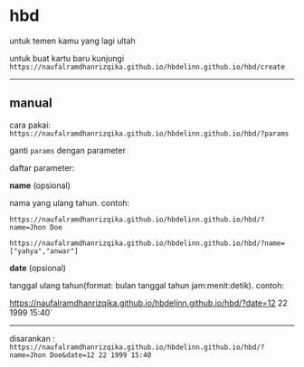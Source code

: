 # hbd
untuk temen kamu yang lagi ultah

untuk buat kartu baru kunjungi `https://naufalramdhanrizqika.github.io/hbdelinn.github.io/hbd/create`

---

## manual

cara pakai: `https://naufalramdhanrizqika.github.io/hbdelinn.github.io/hbd/?params`

ganti `params` dengan parameter


daftar parameter:

**name** (opsional)

nama yang ulang tahun. contoh:

`https://naufalramdhanrizqika.github.io/hbdelinn.github.io/hbd/?name=Jhon Doe`

`https://naufalramdhanrizqika.github.io/hbdelinn.github.io/hbd/?name=["yahya","anwar"]`


**date** (opsional)

tanggal ulang tahun(format: bulan tanggal tahun jam:menit:detik). contoh:

https://naufalramdhanrizqika.github.io/hbdelinn.github.io/hbd/?date=12 22 1999 15:40`


---

disarankan : `https://naufalramdhanrizqika.github.io/hbdelinn.github.io/hbd/?name=Jhon Doe&date=12 22 1999 15:40`

